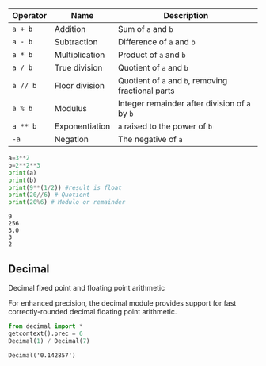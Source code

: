 
| Operator     | Name           | Description                                            |
|--------------|----------------|--------------------------------------------------------|
| ``a + b``    | Addition       | Sum of ``a`` and ``b``                                 |
| ``a - b``    | Subtraction    | Difference of ``a`` and ``b``                          |
| ``a * b``    | Multiplication | Product of ``a`` and ``b``                             |
| ``a / b``    | True division  | Quotient of ``a`` and ``b``                            |
| ``a // b``   | Floor division | Quotient of ``a`` and ``b``, removing fractional parts |
| ``a % b``    | Modulus        | Integer remainder after division of ``a`` by ``b``     |
| ``a ** b``   | Exponentiation | ``a`` raised to the power of ``b``                     |
| ``-a``       | Negation       | The negative of ``a``                                  |

``` py
a=3**2
b=2**2**3
print(a)
print(b)
print(9**(1/2)) #result is float
print(20//6) # Quotient
print(20%6) # Modulo or remainder
```

```
9
256
3.0
3
2
```
## Decimal

Decimal fixed point and floating point arithmetic

For enhanced precision, the decimal module provides support for fast correctly-rounded decimal floating point arithmetic.

``` py
from decimal import *
getcontext().prec = 6
Decimal(1) / Decimal(7)
```
```
Decimal('0.142857')
```
